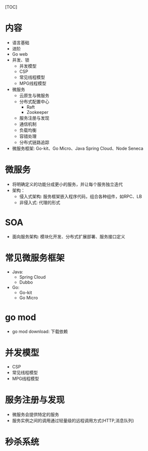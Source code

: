 [TOC]

# 内容
- 语言基础
- 进阶
- Go web
- 并发、锁
    - 并发模型
    - CSP
    - 常见线程模型
    - MPG线程模型
- 微服务
    - 云原生与微服务
    - 分布式配置中心
        - Raft
        - Zookeeper
    - 服务注册与发现
    - 通信机制
    - 负载均衡
    - 容错处理
    - 分布式链路追踪
- 微服务框架: Go-kit、Go Micro、Java Spring Cloud、Node Seneca


# 微服务
- 将明确定义的功能分成更小的服务，并让每个服务独立迭代
- 架构：
    - 侵入式架构: 服务框架嵌入程序代码，组合各种组件，如RPC、LB
    - 非侵入式: 代理的形式

# SOA
- 面向服务架构: 模块化开发、分布式扩展部署、服务接口定义

# 常见微服务框架
- Java:
    - Spring Cloud
    - Dubbo
- Go:
    - Go-kit
    - Go Micro

# go mod
- go mod download: 下载依赖

# 并发模型
- CSP
- 常见线程模型
- MPG线程模型

# 服务注册与发现
- 微服务会提供特定的服务
- 服务实例之间的调用通过轻量级的远程调用方式(HTTP,消息队列)


# 秒杀系统
